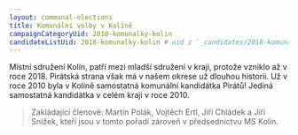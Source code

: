 ```yaml
---
layout: communal-elections
title: Komunální volby v Kolíně
campaignCategoryUid: 2018-komunalky-kolin
candidateListUid: 2018-komunalky-kolin # uid z `_candidates/2018-komunalky-kolin.md`
---
```


Místní sdružení Kolín, patří mezi mladší sdružení v kraji, protože vzniklo až v roce 2018. Pirátská strana však má v našem okrese už dlouhou historii. Už v roce 2010 byla v Kolíně samostatná komunální kandidátka Pirátů! Jediná samostatná kandidátka v celém kraji v roce 2010.

> Zakládající členové: Martin Polák, Vojtěch Ertl, Jiří Chládek a Jiří Snížek, kteří jsou v tomto pořadí zároveň v předsednictvu MS Kolín.

